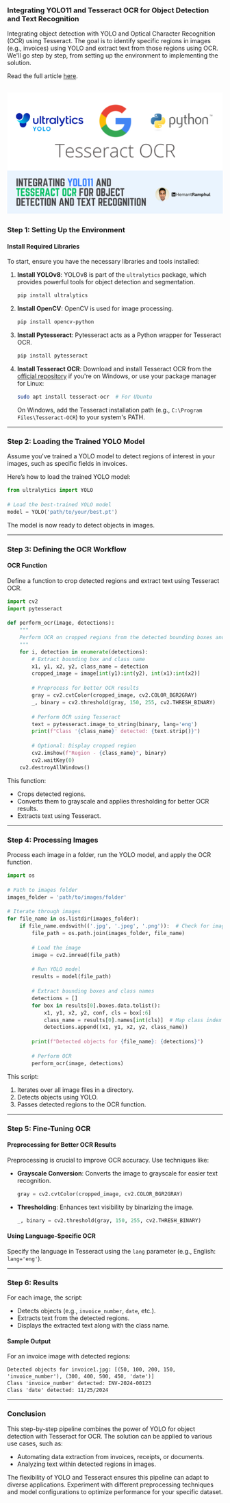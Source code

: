 ### Integrating YOLO11 and Tesseract OCR for Object Detection and Text Recognition

Integrating object detection with YOLO and Optical Character Recognition (OCR) using Tesseract. The goal is to identify specific regions in images (e.g., invoices) using YOLO and extract text from those regions using OCR. We'll go step by step, from setting up the environment to implementing the solution.

Read the full article [here](https://medium.com/@hemant.ramphul/integrating-yolo11-and-tesseract-ocr-for-object-detection-and-text-recognition-eaee68c2dcc9#0b1b).

![screenshot](yolo_ocr.png)
---

### Step 1: **Setting Up the Environment**

#### Install Required Libraries

To start, ensure you have the necessary libraries and tools installed:

1. **Install YOLOv8**:
   YOLOv8 is part of the `ultralytics` package, which provides powerful tools for object detection and segmentation.

   ```bash
   pip install ultralytics
   ```

2. **Install OpenCV**:
   OpenCV is used for image processing.

   ```bash
   pip install opencv-python
   ```

3. **Install Pytesseract**:
   Pytesseract acts as a Python wrapper for Tesseract OCR.

   ```bash
   pip install pytesseract
   ```

4. **Install Tesseract OCR**:
   Download and install Tesseract OCR from the [official repository](https://github.com/UB-Mannheim/tesseract/wiki) if you're on Windows, or use your package manager for Linux:

   ```bash
   sudo apt install tesseract-ocr  # For Ubuntu
   ```

   On Windows, add the Tesseract installation path (e.g., `C:\Program Files\Tesseract-OCR`) to your system's PATH.

---

### Step 2: **Loading the Trained YOLO Model**

Assume you've trained a YOLO model to detect regions of interest in your images, such as specific fields in invoices.

Here’s how to load the trained YOLO model:

```python
from ultralytics import YOLO

# Load the best-trained YOLO model
model = YOLO('path/to/your/best.pt')
```

The model is now ready to detect objects in images.

---

### Step 3: **Defining the OCR Workflow**

#### OCR Function

Define a function to crop detected regions and extract text using Tesseract OCR.

```python
import cv2
import pytesseract

def perform_ocr(image, detections):
    """
    Perform OCR on cropped regions from the detected bounding boxes and include class names.
    """
    for i, detection in enumerate(detections):
        # Extract bounding box and class name
        x1, y1, x2, y2, class_name = detection
        cropped_image = image[int(y1):int(y2), int(x1):int(x2)]

        # Preprocess for better OCR results
        gray = cv2.cvtColor(cropped_image, cv2.COLOR_BGR2GRAY)
        _, binary = cv2.threshold(gray, 150, 255, cv2.THRESH_BINARY)

        # Perform OCR using Tesseract
        text = pytesseract.image_to_string(binary, lang='eng')
        print(f"Class '{class_name}' detected: {text.strip()}")

        # Optional: Display cropped region
        cv2.imshow(f"Region - {class_name}", binary)
        cv2.waitKey(0)
    cv2.destroyAllWindows()
```

This function:

- Crops detected regions.
- Converts them to grayscale and applies thresholding for better OCR results.
- Extracts text using Tesseract.

---

### Step 4: **Processing Images**

Process each image in a folder, run the YOLO model, and apply the OCR function.

```python
import os

# Path to images folder
images_folder = 'path/to/images/folder'

# Iterate through images
for file_name in os.listdir(images_folder):
    if file_name.endswith(('.jpg', '.jpeg', '.png')):  # Check for image files
        file_path = os.path.join(images_folder, file_name)

        # Load the image
        image = cv2.imread(file_path)

        # Run YOLO model
        results = model(file_path)

        # Extract bounding boxes and class names
        detections = []
        for box in results[0].boxes.data.tolist():
            x1, y1, x2, y2, conf, cls = box[:6]
            class_name = results[0].names[int(cls)]  # Map class index to class name
            detections.append((x1, y1, x2, y2, class_name))

        print(f"Detected objects for {file_name}: {detections}")

        # Perform OCR
        perform_ocr(image, detections)
```

This script:

1. Iterates over all image files in a directory.
2. Detects objects using YOLO.
3. Passes detected regions to the OCR function.

---

### Step 5: **Fine-Tuning OCR**

#### Preprocessing for Better OCR Results

Preprocessing is crucial to improve OCR accuracy. Use techniques like:

- **Grayscale Conversion**:
  Converts the image to grayscale for easier text recognition.
  ```python
  gray = cv2.cvtColor(cropped_image, cv2.COLOR_BGR2GRAY)
  ```
- **Thresholding**:
  Enhances text visibility by binarizing the image.
  ```python
  _, binary = cv2.threshold(gray, 150, 255, cv2.THRESH_BINARY)
  ```

#### Using Language-Specific OCR

Specify the language in Tesseract using the `lang` parameter (e.g., English: `lang='eng'`).

---

### Step 6: **Results**

For each image, the script:

- Detects objects (e.g., `invoice_number`, `date`, etc.).
- Extracts text from the detected regions.
- Displays the extracted text along with the class name.

#### Sample Output

For an invoice image with detected regions:

```
Detected objects for invoice1.jpg: [(50, 100, 200, 150, 'invoice_number'), (300, 400, 500, 450, 'date')]
Class 'invoice_number' detected: INV-2024-00123
Class 'date' detected: 11/25/2024
```

---

### Conclusion

This step-by-step pipeline combines the power of YOLO for object detection with Tesseract for OCR. The solution can be applied to various use cases, such as:

- Automating data extraction from invoices, receipts, or documents.
- Analyzing text within detected regions in images.

The flexibility of YOLO and Tesseract ensures this pipeline can adapt to diverse applications. Experiment with different preprocessing techniques and model configurations to optimize performance for your specific dataset.
